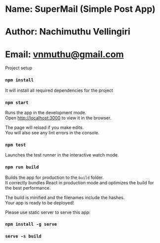 # Name: SuperMail (Simple Post App)
# Author: Nachimuthu Vellingiri
# Email: vnmuthu@gmail.com

Project setup

### `npm install`

It will install all required dependencies for the project

### `npm start`

Runs the app in the development mode.<br />
Open [http://localhost:3000](http://localhost:3000) to view it in the browser.

The page will reload if you make edits.<br />
You will also see any lint errors in the console.

### `npm test`

Launches the test runner in the interactive watch mode.

### `npm run build`

Builds the app for production to the `build` folder.<br />
It correctly bundles React in production mode and optimizes the build for the best performance.

The build is minified and the filenames include the hashes.<br />
Your app is ready to be deployed!

Please use static server to serve this app:

### `npm install -g serve`

### `serve -s build`
